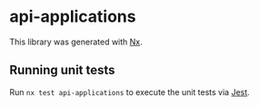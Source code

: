 # api-applications

This library was generated with [Nx](https://nx.dev).

## Running unit tests

Run `nx test api-applications` to execute the unit tests via [Jest](https://jestjs.io).
